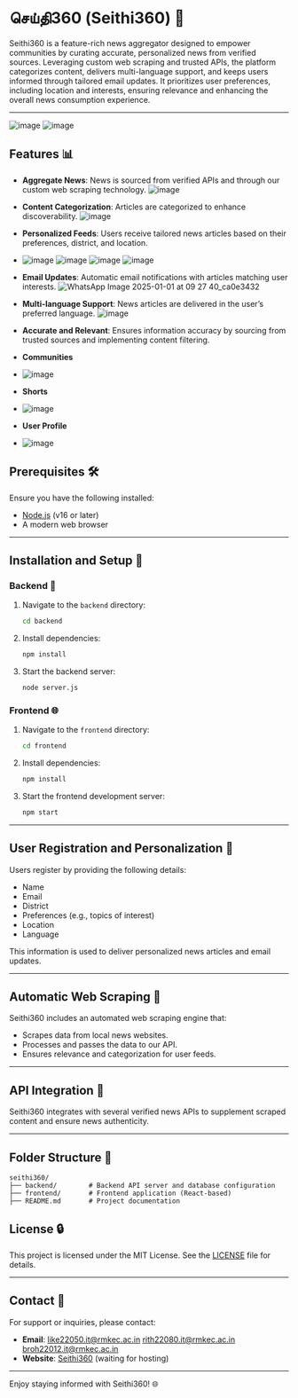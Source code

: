 # செய்தி360 (Seithi360) 💬

Seithi360 is a feature-rich news aggregator designed to empower communities by curating accurate, personalized news from verified sources. Leveraging custom web scraping and trusted APIs, the platform categorizes content, delivers multi-language support, and keeps users informed through tailored email updates. It prioritizes user preferences, including location and interests, ensuring relevance and enhancing the overall news consumption experience.

---
![image](https://github.com/user-attachments/assets/7dfd2bb3-ee49-402d-adaa-2cdbe664f744)
![image](https://github.com/user-attachments/assets/dee6ffa4-9ee3-4643-8d50-b4954cfc879f)




## Features 📊

- **Aggregate News**: News is sourced from verified APIs and through our custom web scraping technology.
 ![image](https://github.com/user-attachments/assets/fea8440c-1063-4284-b429-ab0134581118)


- **Content Categorization**: Articles are categorized to enhance discoverability.
 ![image](https://github.com/user-attachments/assets/0cddde76-f21e-4ee5-afd6-6e191f41fbd2)


- **Personalized Feeds**: Users receive tailored news articles based on their preferences, district, and location.
- ![image](https://github.com/user-attachments/assets/611c5bae-4afd-4998-8c01-17ef512a75b9)
![image](https://github.com/user-attachments/assets/7c231e1e-d6de-4d0c-b222-0ef2af40f120)
![image](https://github.com/user-attachments/assets/2aa463ec-f24d-4941-89e8-1fe29cd6e3f1)
![image](https://github.com/user-attachments/assets/eba80291-8538-47b9-a19b-bedd99c6d7d5)


- **Email Updates**: Automatic email notifications with articles matching user interests.
   ![WhatsApp Image 2025-01-01 at 09 27 40_ca0e3432](https://github.com/user-attachments/assets/4696020e-1ef0-4255-81a3-2e3c90593862)

- **Multi-language Support**: News articles are delivered in the user’s preferred language.
 ![image](https://github.com/user-attachments/assets/4d93ff10-9434-4752-8b9f-ecc5d185bc98)

- **Accurate and Relevant**: Ensures information accuracy by sourcing from trusted sources and implementing content filtering.

- **Communities**
- ![image](https://github.com/user-attachments/assets/6a0b9e47-da96-4f4e-8948-0241191a1dcd)

- **Shorts**
- ![image](https://github.com/user-attachments/assets/ccc478c4-c697-4827-84b2-764b35ce290c)

- **User Profile**
- ![image](https://github.com/user-attachments/assets/8a6c7769-38d2-45cc-9f6c-dca8f2285d7b)






## Prerequisites 🛠️

Ensure you have the following installed:

- [Node.js](https://nodejs.org/) (v16 or later)
- A modern web browser

---

## Installation and Setup 🚀

### Backend 🔧

1. Navigate to the `backend` directory:
   ```bash
   cd backend
   ```
2. Install dependencies:
   ```bash
   npm install
   ```
3. Start the backend server:
   ```bash
   node server.js
   ```

### Frontend 🌐

1. Navigate to the `frontend` directory:
   ```bash
   cd frontend
   ```
2. Install dependencies:
   ```bash
   npm install
   ```
3. Start the frontend development server:
   ```bash
   npm start
   ```

---

## User Registration and Personalization 👤

Users register by providing the following details:

- Name
- Email
- District
- Preferences (e.g., topics of interest)
- Location
- Language

This information is used to deliver personalized news articles and email updates.

---

## Automatic Web Scraping 🔄

Seithi360 includes an automated web scraping engine that:

- Scrapes data from local news websites.
- Processes and passes the data to our API.
- Ensures relevance and categorization for user feeds.

---

## API Integration 🔐

Seithi360 integrates with several verified news APIs to supplement scraped content and ensure news authenticity.

---

## Folder Structure 🌟

```
seithi360/
├── backend/        # Backend API server and database configuration
├── frontend/       # Frontend application (React-based)
├── README.md       # Project documentation
```


## License 🔒

This project is licensed under the MIT License. See the [LICENSE](LICENSE) file for details.

---

## Contact 📧

For support or inquiries, please contact:

- **Email**: like22050.it@rmkec.ac.in rith22080.it@rmkec.ac.in broh22012.it@rmkec.ac.in
- **Website**: [Seithi360](https://seithi360.com) (waiting for hosting)

---

Enjoy staying informed with Seithi360! 🌐
